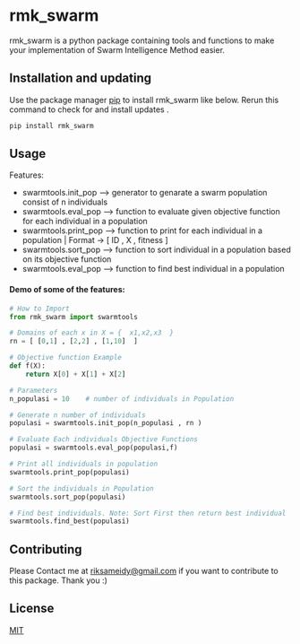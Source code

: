 # rmk_swarm

rmk_swarm is a python package containing tools and functions to make your implementation of Swarm Intelligence Method easier.

## Installation and updating
Use the package manager [pip](https://pip.pypa.io/en/stable/) to install rmk_swarm like below. 
Rerun this command to check for and install  updates .
```bash
pip install rmk_swarm
```
## Usage
Features:
* swarmtools.init_pop  --> generator to genarate a swarm population consist of n individuals 
* swarmtools.eval_pop     --> function to evaluate given objective function for each individual in a population
* swarmtools.print_pop     --> function to print for each individual in a population | Format -> [ ID , X , fitness ]
* swarmtools.sort_pop     --> function to sort individual in a population based on its objective function
* swarmtools.eval_pop     --> function to find best individual in a population

#### Demo of some of the features:

```python
# How to Import
from rmk_swarm import swarmtools

# Domains of each x in X = {  x1,x2,x3  }
rn = [ [0,1] , [2,2] , [1,10]  ]

# Objective function Example
def f(X):
	return X[0] + X[1] + X[2]

# Parameters
n_populasi = 10    # number of individuals in Population

# Generate n number of individuals
populasi = swarmtools.init_pop(n_populasi , rn )

# Evaluate Each individuals Objective Functions
populasi = swarmtools.eval_pop(populasi,f)

# Print all individuals in population
swarmtools.print_pop(populasi)

# Sort the individuals in Population
swarmtools.sort_pop(populasi)

# Find best individuals. Note: Sort First then return best individual
swarmtools.find_best(populasi)

```

## Contributing
Please Contact me at riksameidy@gmail.com if you want to contribute to this package. Thank you :)

## License
[MIT](https://choosealicense.com/licenses/mit/)
